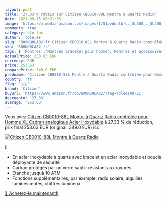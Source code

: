 ```yaml
---
layout: post
title: '27.33 % rabais sur Citizen CB0010-88L Montre à Quartz Radio'
date: 2021-09-15 06:21:33
image: 'https://m.media-amazon.com/images/I/51pvdnalb-L._SL500_._SL400_.jpg'
comments: true
category: ofertas
author: 'tole.es'
slug: 'B00NQ0LA82-fr Citizen CB0010-88L Montre à Quartz Radio contrôlée pour...'
sku: 'B00NQ0LA82-fr'
tags: [ 'Montres','Montres bracelet pour homme','Montres et accessoires','Montres homme','citizen', ]
actualPrice: 253.63 EUR
currency: EUR
price: 253.63
comparePrice: 349.0 EUR
prodname: 'Citizen CB0010-88L Montre à Quartz Radio contrôlée pour Homme XL Cadran analogique Acier Inoxydable'
country: 'fr'
flag: '🇫🇷'
brand: 'Citizen'
buyurl: 'https://www.amazon.fr/dp/B00NQ0LA82/?tag=tolees0d-21'
descuento: '27.33'
average: '253.63'
---
```


Vous avez [Citizen CB0010-88L Montre à Quartz Radio contrôlée pour Homme XL Cadran analogique Acier Inoxydable](https://www.amazon.fr/dp/B00NQ0LA82/?tag=tolees0d-21)  à  27.33 % de réduction, prix final  253.63 EUR (original: 349.0 EUR) ici:

[![Citizen CB0010-88L Montre à Quartz Radio](https://m.media-amazon.com/images/I/51pvdnalb-L._SL500_._SL400_.jpg)](https://www.amazon.fr/dp/B00NQ0LA82/?tag=tolees0d-21)

ℹ️:

- En acier inoxydable à quartz avec bracelet en acier inoxydable et boucle déployante de sécurité
- Cadran protégés par un verre saphir résistant aux rayures
- Étanche jusquà 10 ATM
- Fonctions supplémentaires, par exemple, radio solaire, aiguilles luminescentes, chiffres lumineux

[🛒 Achetez-le maintenant!!](https://www.amazon.fr/dp/B00NQ0LA82/?tag=tolees0d-21)
